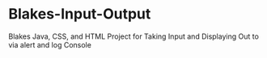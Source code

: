 # Blakes-Input-Output
Blakes Java, CSS, and HTML Project for Taking Input and Displaying Out to via alert and log Console
